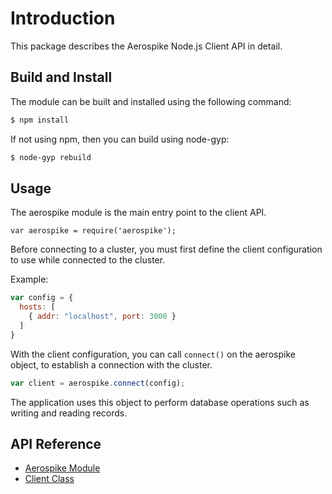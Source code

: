 # Introduction

This package describes the Aerospike Node.js Client API in detail. 


## Build and Install

The module can be built and installed using the following command:

```sh
$ npm install
```

If not using npm, then you can build using node-gyp:

```sh
$ node-gyp rebuild
```

## Usage

The aerospike module is the main entry point to the client API. 

    var aerospike = require('aerospike');

Before connecting to a cluster, you must first define the client configuration to use while connected to the cluster. 

Example:

```js    
var config = {
  hosts: [
    { addr: "localhost", port: 3000 }
  ]
}
```

With the client configuration, you can call `connect()` on the aerospike object, to establish a connection with the cluster.

```js
var client = aerospike.connect(config);
```

The application uses this object to perform database operations such as writing and reading records.


## API Reference

- [Aerospike Module](aerospike.md)
- [Client Class](client.md)

